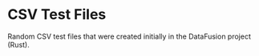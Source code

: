 # CSV Test Files

Random CSV test files that were created initially in the DataFusion project (Rust).
